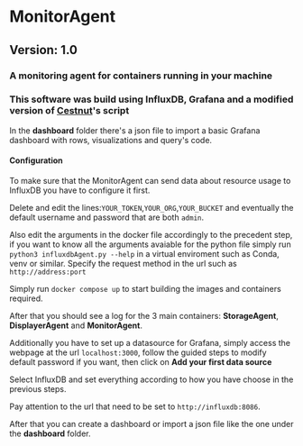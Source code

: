 # MonitorAgent

## Version: 1.0

### A monitoring agent for containers running in your machine

### This software was build using InfluxDB, Grafana and a modified version of [Cestnut](https://github.com/Cestnut/DockerResourcesDisplayer-Container)'s script

In the **dashboard** folder there's a json file to import a basic Grafana dashboard with rows, visualizations and query's code.

#### Configuration

To make sure that the MonitorAgent can send data about resource usage to InfluxDB you have to configure it first.

Delete and edit the lines:`YOUR_TOKEN`,`YOUR_ORG`,`YOUR_BUCKET` and eventually the default username and password that are both `admin`.

Also edit the arguments in the docker file accordingly to the precedent step, if you want to know all the arguments avaiable for the python file simply run `python3 influxdbAgent.py --help` in a virtual enviroment such as Conda, venv or similar. Specify the request method in the url such as `http://address:port`

Simply run `docker compose up` to start building the images and containers required.

After that you should see a log for the 3 main containers: **StorageAgent**, **DisplayerAgent** and **MonitorAgent**.

Additionally you have to set up a datasource for Grafana, simply access the webpage at the url `localhost:3000`, follow the guided steps to modify default password if you want, then click on **Add your first data source**

Select InfluxDB and set everything according to how you have choose in the previous steps.

Pay attention to the url that need to be set to `http://influxdb:8086`.

After that you can create a dashboard or import a json file like the one under the **dashboard** folder.
